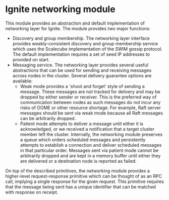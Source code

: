 # Ignite networking module
This module provides an abstraction and default implementation of networking layer for Ignite. The module provides
two major functions:
 
* Discovery and group membership. The networking layer interface provides weakly-consistent discovery and group 
membership service which uses the Scalecube implementation of the SWIM gossip protocol. The default implementation 
requires a set of seed IP addresses to provided on start.
* Messaging service. The networking layer provides several useful abstractions that can be used for sending and 
receiving messages across nodes in the cluster. Several delivery guarantee options are available:
  * Weak mode provides a 'shoot and forget' style of sending a message. These messages are not tracked for delivery and 
  may be dropped by either sender or receiver. This is the preferred way of communication between nodes as such messages 
  do not incur any risks of OOME or other resource shortage. For example, Raft server messages should be sent via weak 
  mode because all Raft messages can be arbitrarily dropped.
  * Patient mode attempts to deliver a message until either it is acknowledged, or we received a notification that a
  target cluster member left the cluster. Internally, the networking module preserves a queue which orders scheduled
  messages and persistently attempts to establish a connection and deliver scheduled messages in that particular order.
  Messages sent via patient mode cannot be arbitrarily dropped and are kept in a memory buffer until either they are 
  delivered or a destination node is reported as failed.
 
On top of the described primitives, the networking module provides a higher-level request-response primitive which can
be thought of as an RPC call, implying a single response for the given request. This primitive requires that the message
being sent has a unique identifier that can be matched with response on receipt.
  
